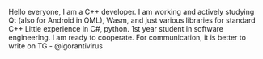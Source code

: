 Hello everyone, I am a C++ developer. I am working and actively studying Qt (also for Android in QML), Wasm, and just various libraries for standard C++
Little experience in C#, python.
1st year student in software engineering.
I am ready to cooperate. 
For communication, it is better to write on TG - @igorantivirus
